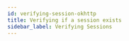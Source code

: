 ```yaml
---
id: verifying-session-okhttp
title: Verifying if a session exists
sidebar_label: Verifying Sessions
---
```


